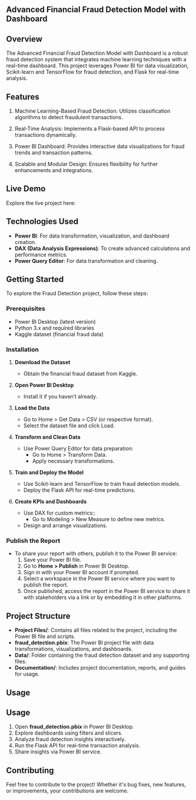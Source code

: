 ## Advanced Financial Fraud Detection Model with Dashboard

## Overview

The Advanced Financial Fraud Detection Model with Dashboard is a robust fraud detection system that integrates machine learning techniques with a real-time dashboard. This project leverages Power BI for data visualization, Scikit-learn and TensorFlow for fraud detection, and Flask for real-time analysis.

## Features

1. Machine Learning-Based Fraud Detection: Utilizes classification algorithms to detect fraudulent transactions.

2. Real-Time Analysis: Implements a Flask-based API to process transactions dynamically.

3. Power BI Dashboard: Provides interactive data visualizations for fraud trends and transaction patterns.

4. Scalable and Modular Design: Ensures flexibility for further enhancements and integrations.

## Live Demo

Explore the live project here: 

## Technologies Used

- **Power BI**: For data transformation, visualization, and dashboard creation.
- **DAX (Data Analysis Expressions)**: To create advanced calculations and performance metrics.
- **Power Query Editor**: For data transformation and cleaning.

## Getting Started

To explore the Fraud Detection project, follow these steps:

### Prerequisites

- Power BI Desktop (latest version)
- Python 3.x and required libraries
- Kaggle dataset (financial fraud data)

### Installation

1. **Download the Dataset**

   - Obtain the financial fraud dataset from Kaggle.
   
2. **Open Power BI Desktop**
   - Install it if you haven’t already.

3. **Load the Data**

   - Go to Home > Get Data > CSV (or respective format).
   - Select the dataset file and click Load.

4. **Transform and Clean Data**

   - Use Power Query Editor for data preparation:
     - Go to Home > Transform Data.
     - Apply necessary transformations.

5. **Train and Deploy the Model**

   - Use Scikit-learn and TensorFlow to train fraud detection models.
   - Deploy the Flask API for real-time predictions.

6. **Create KPIs and Dashboards**

   - Use DAX for custom metrics::
     - Go to Modeling > New Measure to define new metrics.
   - Design and arrange visualizations.

### Publish the Report

- To share your report with others, publish it to the Power BI service:
  1. Save your Power BI file.
  2. Go to **Home > Publish** in Power BI Desktop.
  3. Sign in with your Power BI account if prompted.
  4. Select a workspace in the Power BI service where you want to publish the report.
  5. Once published, access the report in the Power BI service to share it with stakeholders via a link or by embedding it in other platforms.

## Project Structure

- **Project Files/**: Contains all files related to the project, including the Power BI file and scripts.
- **fraud_detection.pbix**: The Power BI project file with data transformations, visualizations, and dashboards.
- **Data/**: Folder containing the fraud detection dataset and any supporting files.
- **Documentation/**: Includes project documentation, reports, and guides for usage.

## Usage
## Usage

1. Open **fraud_detection.pbix** in Power BI Desktop.
2. Explore dashboards using filters and slicers.
3. Analyze fraud detection insights interactively.
4. Run the Flask API for real-time transaction analysis.
5. Share insights via Power BI service.

## Contributing

Feel free to contribute to the project! Whether it's bug fixes, new features, or improvements, your contributions are welcome.
